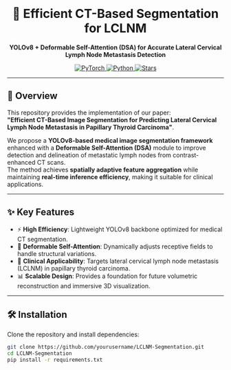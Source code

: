 <br>
<div align="center">
  <h1>🧠 Efficient CT-Based Segmentation for LCLNM</h1>
  <p>
    <strong>YOLOv8 + Deformable Self-Attention (DSA) for Accurate Lateral Cervical Lymph Node Metastasis Detection</strong>
  </p>
</div>

<div align="center">
  <a href="https://github.com/yourusername/LCLNM-Segmentation">
    <img src="https://img.shields.io/badge/PyTorch-2.0%2B-red?logo=pytorch&logoColor=white" alt="PyTorch">
  </a>
  <a href="https://github.com/yourusername/LCLNM-Segmentation">
    <img src="https://img.shields.io/badge/Python-3.8%2B-blue?logo=python&logoColor=white" alt="Python">
  </a>
  <a href="https://github.com/yourusername/LCLNM-Segmentation">
    <img src="https://img.shields.io/github/stars/yourusername/LCLNM-Segmentation?style=social" alt="Stars">
  </a>
</div>

---

## 📌 Overview

This repository provides the implementation of our paper:  
**"Efficient CT-Based Image Segmentation for Predicting Lateral Cervical Lymph Node Metastasis in Papillary Thyroid Carcinoma"**.

We propose a **YOLOv8-based medical image segmentation framework** enhanced with a **Deformable Self-Attention (DSA)** module to improve detection and delineation of metastatic lymph nodes from contrast-enhanced CT scans.  
The method achieves **spatially adaptive feature aggregation** while maintaining **real-time inference efficiency**, making it suitable for clinical applications.

---

## ✨ Key Features

- ⚡ **High Efficiency**: Lightweight YOLOv8 backbone optimized for medical CT segmentation.
- 🧩 **Deformable Self-Attention**: Dynamically adjusts receptive fields to handle structural variations.
- 🧠 **Clinical Applicability**: Targets lateral cervical lymph node metastasis (LCLNM) in papillary thyroid carcinoma.
- 📊 **Scalable Design**: Provides a foundation for future volumetric reconstruction and immersive 3D visualization.

---

## 🛠️ Installation

Clone the repository and install dependencies:

```bash
git clone https://github.com/yourusername/LCLNM-Segmentation.git
cd LCLNM-Segmentation
pip install -r requirements.txt
